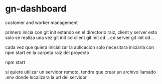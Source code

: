# gn-dashboard
customer and worker management

primero inicia con git init estando en el directorio raiz, client y server esto solo se realiza una vez
git init
cd client
git init
cd ..
cd server
git init
cd ..

cada vez que quiera inicializar la aplicacion solo necesitara iniciarla con npm start en la carpeta raiz del proyecto

npm start

si quiere utilizar un servidor remoto, tendra que crear un archivo llamado .env donde localizara la url del servidor